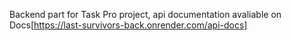 Backend part for Task Pro project, api documentation avaliable on Docs[https://last-survivors-back.onrender.com/api-docs]
